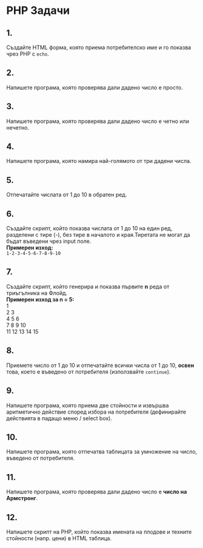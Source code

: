 # PHP Задачи

## 1.
Създайте HTML форма, която приема потребителско име и го показва чрез PHP с `echo`.

## 2.
Напишете програма, която проверява дали дадено число е просто.

## 3.
Напишете програма, която проверява дали дадено число е четно или нечетно.

## 4.
Напишете програма, която намира най-голямото от три дадени числа.

## 5.
Отпечатайте числата от 1 до 10 в обратен ред.

## 6.
Създайте скрипт, който показва числата от 1 до 10 на един ред, разделени с тире (-), без тире в началото и края.Тиретата не могат да бъдат въведени чрез input поле.  
**Примерен изход:**  
`1-2-3-4-5-6-7-8-9-10`

## 7.
Създайте скрипт, който генерира и показва първите **n** реда от триъгълника на Флойд.  
**Примерен изход за n = 5:**  
 1  
 2 3  
 4 5 6  
 7 8 9 10  
 11 12 13 14 15  

## 8.
Приемете число от 1 до 10 и отпечатайте всички числа от 1 до 10, **освен** това, което е въведено от потребителя (използвайте `continue`).

## 9.
Напишете програма, която приема две стойности и извършва аритметично действие според избора на потребителя (дефинирайте действията в падащо меню / select box).

## 10.
Напишете програма, която отпечатва таблицата за умножение на число, въведено от потребителя.

## 11.
Напишете програма, която проверява дали дадено число е **число на Армстронг**.

## 12.
Напишете скрипт на PHP, който показва имената на плодове и техните стойности (напр. цени) в HTML таблица.

